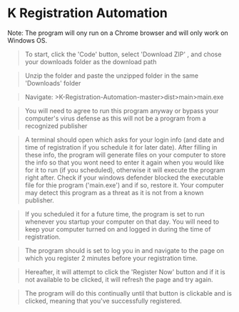 # K Registration Automation
Note: The program will ony run on a Chrome browser and will only work on Windows OS. 

> To start, click the 'Code' button, select 'Download ZIP' , and chose your downloads folder as the download path

> Unzip the folder and paste the unzipped folder in the same 'Downloads' folder

> Navigate: >K-Registration-Automation-master>dist>main>main.exe

> You will need to agree to run this program anyway or bypass your computer's virus defense as this will not be a program from a recognized publisher

> A terminal should open which asks for your login info (and date and time of registration if you schedule it for later date). After filling in these info, the program will generate files on your computer to store the info so that you wont need to enter it again when you would like for it to run (if you scheduled), otherwise it will execute the program right after.
> Check if your windows defender blocked the executable file for thie program ('main.exe') and if so, restore it. Your computer may detect this program as a threat as it is not from a known publisher.

> If you scheduled it for a future time, the program is set to run whenever you startup your computer on that day. You will need to keep your computer turned on and logged in during the time of registration. 

> The program should is set to log you in and navigate to the page on which you register 2 minutes before your registration time.

> Hereafter, it will attempt to click the 'Register Now' button and if it is not available to be clicked, it will refresh the page and try again.

> The program will do this continually until that button is clickable and is clicked, meaning that you've successfully registered.
